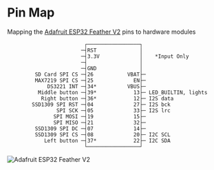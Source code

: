 # Pin Map

Mapping the [Adafruit ESP32 Feather V2](https://learn.adafruit.com/adafruit-esp32-feather-v2) pins to hardware modules

```
                         ┌─────────────────┐                           
                        ─┤RST              │             
                        ─┤3.3V             │    *Input Only
                        ─┤                 │                
                        ─┤GND              │                
         SD Card SPI CS ─┤26           VBAT├─                  
         MAX7219 SPI CS ─┤25             EN├─                    
             DS3221 INT ─┤34*          VBUS├─                    
          Middle button ─┤39*            13├─ LED_BUILTIN, lights
           Right button ─┤36*            12├─ I2S data           
        SSD1309 SPI RST ─┤04             27├─ I2S bck            
                SPI SCK ─┤05             33├─ I2S lrc            
               SPI MOSI ─┤19             15├─                    
               SPI MISO ─┤21             32├─                    
         SSD1309 SPI DC ─┤07             14├─                    
         SSD1309 SPI CS ─┤08             20├─ I2C SCL            
            Left button ─┤37*            22├─ I2C SDA            
                         └─────────────────┘                     
```

![Adafruit ESP32 Feather V2](https://cdn-learn.adafruit.com/assets/assets/000/123/406/original/adafruit_products_Adafruit_ESP32_Feather_V2_Pinout.png)